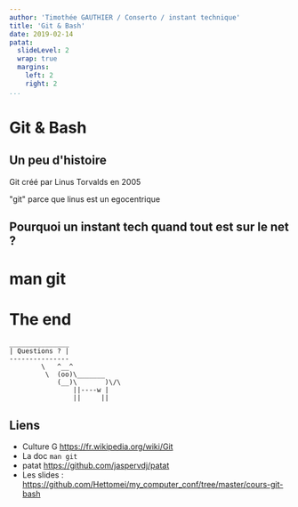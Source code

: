 ```yaml
---
author: 'Timothée GAUTHIER / Conserto / instant technique'
title: 'Git & Bash'
date: 2019-02-14
patat:
  slideLevel: 2
  wrap: true
  margins:
    left: 2
    right: 2
...
```


# Git & Bash

## Un peu d'histoire

Git créé par Linus Torvalds en 2005

"git" parce que linus est un egocentrique

## Pourquoi un instant tech quand tout est sur le net ?

# man git


# The end

```
_______________
| Questions ? |
---------------
        \   ^__^
         \  (oo)\_______
            (__)\       )\/\
                ||----w |
                ||     ||
```

## Liens

- Culture G <https://fr.wikipedia.org/wiki/Git>
- La doc `man git`
- patat <https://github.com/jaspervdj/patat>
- Les slides : <https://github.com/Hettomei/my_computer_conf/tree/master/cours-git-bash>

